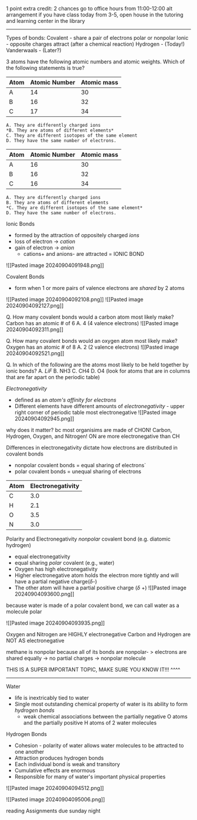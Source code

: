 1 point extra credit:
	2 chances
	go to office hours from 11:00-12:00
		alt arrangement if you have class
	today from 3-5, open house in the tutoring and learning center in the library


--------------
Types of bonds:
	Covalent - share a pair of electrons
		polar or nonpolar
	Ionic - opposite charges attract (after a chemical reaction)
	Hydrogen - (Today!)
	Vanderwaals - (Later?)

3 atoms have the following atomic numbers and atomic weights. Which of the following statements is true?

| Atom | Atomic Number | Atomic mass |
| ---- | ------------- | ----------- |
| A    | 14            | 30          |
| B    | 16            | 32          |
| C    | 17            | 34          |
	A. They are differently charged ions
	*B. They are atoms of different elements*
	C. They are different isotopes of the same element
	D. They have the same number of electrons.


| Atom | Atomic Number | Atomic mass |
| ---- | ------------- | ----------- |
| A    | 16            | 30          |
| B    | 16            | 32          |
| C    | 16            | 34          |
	A. They are differently charged ions
	B. They are atoms of different elements
	*C. They are different isotopes of the same element*
	D. They have the same number of electrons.

Ionic Bonds
- formed by the attraction of oppositely charged *ions*
- loss of electron -> *cation*
- gain of electron -> *anion* 
	- cations+ and anions- are attracted = IONIC BOND

![[Pasted image 20240904091948.png]]


Covalent Bonds
- form when 1 or more pairs of valence electrons are *shared* by 2 atoms

![[Pasted image 20240904092108.png]]
![[Pasted image 20240904092127.png]]


Q. How many covalent bonds would a carbon atom most likely make? Carbon has an atomic # of 6
	A. 4 (4 valence electrons)
	![[Pasted image 20240904092311.png]]

Q. How many covalent bonds would an oxygen atom most likely make? Oxygen has an atomic # of 8
	A. 2 (2 valence electrons)
	![[Pasted image 20240904092521.png]]

Q. In which of the following are the atoms most likely to be held together by ionic bonds?
	A. *LiF*
	B. NH3
	C. CH4
	D. O4
	(look for atoms that are in columns that are far apart on the periodic table)


*Electronegativity*
- defined as an *atom's affinity for electrons*
- Different elements have different amounts of *electronegativity* - upper right corner of periodic table most electronegative
 ![[Pasted image 20240904092945.png]]

why does it matter?
	bc most organisims are made of CHON!
		Carbon, Hydrogen, Oxygen, and Nitrogen!
		ON are more electronegative than CH

Differences in electronegativity dictate how electrons are distributed in covalent bonds
- nonpolar covalent bonds = equal sharing of electrons`
-  polar covalent bonds = unequal sharing of electrons

| Atom | Electronegativity |
| ---- | ----------------- |
| C    | 3.0               |
| H    | 2.1               |
| O    | 3.5               |
| N    | 3.0               |
Polarity and Electronegativity
*nonpolar* covalent bond (e.g. diatomic hydrogen)
- equal electronegativity
- equal sharing
*polar* covalent (e.g., water)
- Oxygen has high electronegativity
- Higher electronegative atom holds the electron more tightly and will have a partial negative charge($\delta$-)
- The other atom will have a partial positive charge ($\delta$ +)
![[Pasted image 20240904093600.png]]

because water is made of a polar covalent bond, we can call water as a molecule polar

![[Pasted image 20240904093935.png]]

Oxygen and Nitrogen are HIGHLY electronegative
Carbon and Hydrogen are NOT AS electronegative

methane is nonpolar because all of its bonds are nonpolar- > electrons are shared equally -> no partial charges -> nonpolar molecule

THIS IS A SUPER IMPORTANT TOPIC, MAKE SURE YOU KNOW IT!!! ^^^^

-------------

Water
- life is inextricably tied to water
- Single most outstanding chemical property of water is its ability to form *hydrogen bonds*
	- weak chemical associations  between the partially negative O atoms and the partially positive H atoms of 2 water molecules

Hydrogen Bonds
- Cohesion - polarity of water allows water molecules to be attracted to one another
- Attraction produces hydrogen bonds
- Each individual bond is weak and transitory
- Cumulative effects are enormous
- Responsible for many of water's important physical properties

![[Pasted image 20240904094512.png]]

![[Pasted image 20240904095006.png]]

reading Assignments due sunday night



